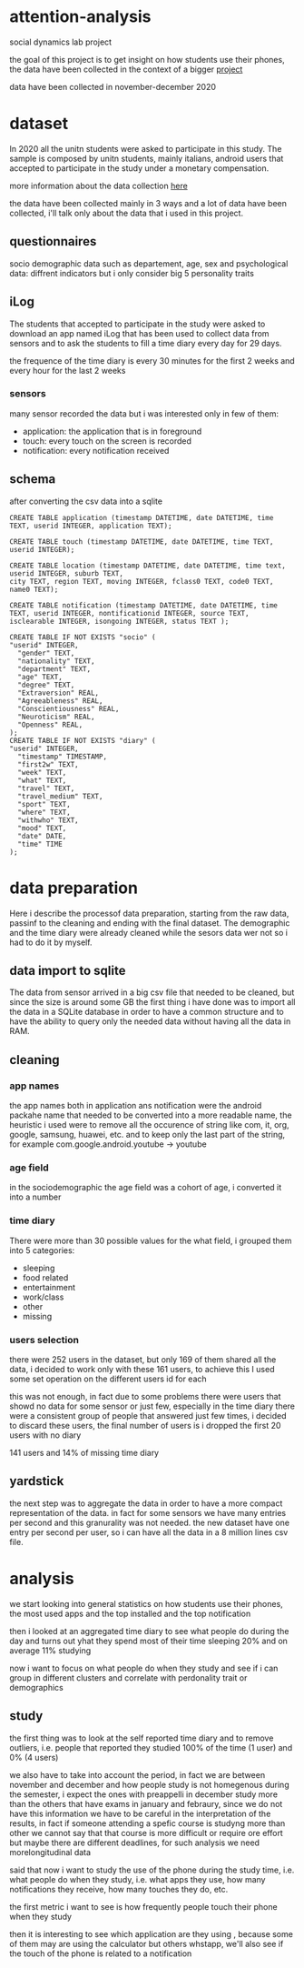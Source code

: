 # attention-analysis
social dynamics lab project

the goal of this project is to get insight on how students use their phones, the data have been collected in the context of a bigger [project](https://www.internetofus.eu/)

data have been collected in november-december 2020


# dataset 

In 2020 all the unitn students were asked to participate in this study. The sample is composed by unitn students, mainly italians, android users that accepted to participate in the study under a monetary compensation.



more information about the data collection [here](https://www.internetofus.eu/wp-content/uploads/sites/38/2021/08/2021-Datascientia-LivePeople-WeNet2020.pdf)

the data have been collected mainly in 3 ways and a lot of data have been collected, i'll talk only about the data that i used in this project.

## questionnaires 
socio demographic data such as departement, age, sex  and psychological data: diffrent indicators but i only consider big 5 personality traits 

## iLog
The students that accepted to participate in the study were asked to download an app named iLog that has been used to collect data from sensors and to ask the students to fill a time diary every day for 29 days.

the frequence of the time diary is every 30 minutes for the first 2 weeks and every hour for the last 2 weeks

### sensors 
many sensor recorded the data but i was interested only in few of them:

- application: the application that is in foreground
- touch: every touch on the screen is recorded 
- notification: every notification received  


## schema  
after converting the csv data into a sqlite 

```
CREATE TABLE application (timestamp DATETIME, date DATETIME, time TEXT, userid INTEGER, application TEXT);

CREATE TABLE touch (timestamp DATETIME, date DATETIME, time TEXT, userid INTEGER);

CREATE TABLE location (timestamp DATETIME, date DATETIME, time text, userid INTEGER, suburb TEXT, 
city TEXT, region TEXT, moving INTEGER, fclass0 TEXT, code0 TEXT, name0 TEXT);

CREATE TABLE notification (timestamp DATETIME, date DATETIME, time TEXT, userid INTEGER, nontificationid INTEGER, source TEXT, isclearable INTEGER, isongoing INTEGER, status TEXT );

CREATE TABLE IF NOT EXISTS "socio" (
"userid" INTEGER,
  "gender" TEXT,
  "nationality" TEXT,
  "department" TEXT,
  "age" TEXT,
  "degree" TEXT,
  "Extraversion" REAL,
  "Agreeableness" REAL,
  "Conscientiousness" REAL,
  "Neuroticism" REAL,
  "Openness" REAL,
);
CREATE TABLE IF NOT EXISTS "diary" (
"userid" INTEGER,
  "timestamp" TIMESTAMP,
  "first2w" TEXT,
  "week" TEXT,
  "what" TEXT,
  "travel" TEXT,
  "travel_medium" TEXT,
  "sport" TEXT,
  "where" TEXT,
  "withwho" TEXT,
  "mood" TEXT,
  "date" DATE,
  "time" TIME
);

```


# data preparation  
Here i describe the processof data preparation, starting from the raw data, passinf to the cleaning and ending with the final dataset. The demographic and the time diary were already cleaned while the sesors data wer not so i had to do it by myself. 


## data import to sqlite
The data from sensor arrived in a big csv file that needed to be cleaned, but since the size is around some GB the first thing i have done was to import all the data in a SQLite database in order to have a common structure and to have the ability to query only the needed data without having all the data in RAM.




## cleaning

### app names 
the app names both in application ans notification were the android packahe name that needed to be converted into a more readable name, the heuristic i used were to remove all the occurence of string like  com, it, org, google, samsung, huawei, etc. and to keep only the last part of the string, for example com.google.android.youtube -> youtube

### age field 
in the sociodemographic the age field was a cohort of age, i converted it into a number

### time diary
There were more than 30 possible values for the what field, i grouped them into 5 categories:
- sleeping 
- food related 
- entertainment
- work/class 
- other
- missing

### users selection 

there were 252 users in the dataset, but only 169 of them shared all the data, i decided to work only with these 161 users, to achieve this I used some set operation on the different users id for each

this was not enough, in fact due to some problems there were users that showd no data for some sensor or just few, especially in the time diary there were a consistent group of people that answered just few times, i decided to discard these users, the final number of users is
i dropped the first 20 users with no diary 

141 users and 14% of missing time diary 

## yardstick 
the next step was to aggregate the data in order to have a more compact representation of the data. in fact for some sensors we have many entries per second and this granurality was not needed. the new dataset have one entry per second per user, so i can have all the data in a 8 million lines csv file.


# analysis 

we start looking into general statistics on how students use their phones, the most used apps and the top installed and the top notification

then i looked at an aggregated time diary to see what people do  during the day and turns out yhat they spend most of their time sleeping 20% and on average 11% studying 

now i want to focus on what people do when they study and see if i can group in different clusters and correlate with perdonality trait or demographics 

## study 

the first thing was to look at the self reported time diary and to remove outliers, i.e. people that reported they studied 100% of the time (1 user) and 0% (4 users)

we also have to take into account the period, in fact we are between november and december and how people study is not homegenous during the semester, i expect the ones with preappelli in december study more than the others that have exams in january and febraury, since we do not have this information we have to be careful in the interpretation of the results, in fact if someone attending a spefic course is studyng more than other we cannot say that that course is more difficult or require ore effort but maybe there are different deadlines, for such analysis we need morelongitudinal data

said that now i want to study the use of the phone during the study time, i.e. what people do when they study, i.e. what apps they use, how many notifications they receive, how many touches they do, etc.

the first metric i want to see is how frequently people touch their phone when they study 

then it is interesting to see which application are they using , because some of them may are using the calculator but others whstapp, we'll also see if the touch of the phone is related to a notification 




















